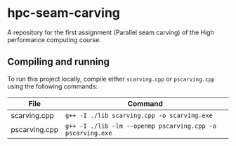# hpc-seam-carving
A repository for the first assignment (Parallel seam carving) of the High performance computing course. 

## Compiling and running

To run this project locally, compile either `scarving.cpp` or `pscarving.cpp` using the following commands:

| File          | Command                                                    |
|---------------|------------------------------------------------------------|
| scarving.cpp  | `g++ -I ./lib scarving.cpp -o scarving.exe`                |
| pscarving.cpp | `g++ -I ./lib -lm --openmp pscarving.cpp -o pscarving.exe` |
